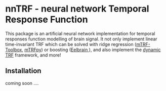 # nnTRF - neural network Temporal Response Function

This package is an artificial neural network implementation for temporal responses function modelling of brain signal. It not only implement linear time-invariant TRF which can be solved with ridge regression ([mTRF-Toolbox](https://github.com/mickcrosse/mTRF-Toolbox), [mTRFpy](https://github.com/powerfulbean/mTRFpy)) or boosting ([Eelbrain
](https://github.com/christianbrodbeck/Eelbrain)), and also implement the [dynamic TRF](https://doi.org/10.1101/2024.08.26.609779) framework, and more!

## Installation

coming soon ....

